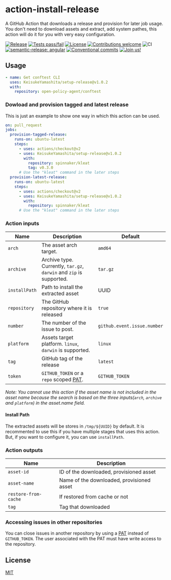 # action-install-release

A GitHub Action that downloads a release and provision for later job usage.
You don't need to download assets and extract, add system pathes, this action will do it for you with very easy configuration.

[![Release](https://img.shields.io/github/v/release/open-turo/action-install-release)](https://github.com/open-turo/action-install-release/releases/)
[![Tests pass/fail](https://img.shields.io/github/workflow/status/open-turo/action-install-release/CI)](https://github.com/open-turo/action-install-release/actions/)
[![License](https://img.shields.io/github/license/open-turo/action-install-release)](./LICENSE)
[![Contributions welcome](https://img.shields.io/badge/contributions-welcome-brightgreen.svg)](https://github.com/dwyl/esta/issues)
![CI](https://github.com/open-turo/action-install-release/actions/workflows/release.yaml/badge.svg)
[![semantic-release: angular](https://img.shields.io/badge/semantic--release-angular-e10079?logo=semantic-release)](https://github.com/semantic-release/semantic-release)
[![Conventional commits](https://img.shields.io/badge/conventional%20commits-1.0.2-%23FE5196?logo=conventionalcommits&logoColor=white)](https://conventionalcommits.org)
[![Join us!](https://img.shields.io/badge/Turo-Join%20us%21-593CFB.svg)](https://turo.com/jobs)

## Usage

```yml
- name: Get conftest CLI
  uses: KeisukeYamashita/setup-release@v1.0.2
  with:
    repository: open-policy-agent/conftest
```

### Dowload and provision tagged and latest release

This is just an example to show one way in which this action can be used.

```yml
on: pull_request
jobs:
  provision-tagged-release:
    runs-on: ubuntu-latest
    steps:
      - uses: actions/checkout@v2
      - uses: KeisukeYamashita/setup-release@v1.0.2
        with:
          repository: spinnaker/kleat
          tag: v0.3.0
      # Use the "kleat" command in the later steps
  provision-latest-release:
    runs-on: ubuntu-latest
    steps:
      - uses: actions/checkout@v2
      - uses: KeisukeYamashita/setup-release@v1.0.2
        with:
          repository: spinnaker/kleat
      # Use the "kleat" command in the later steps
```

### Action inputs

| Name          | Description                                                                                                                           | Default                     |
| ------------- | ------------------------------------------------------------------------------------------------------------------------------------- | --------------------------- |
| `arch`        | The asset arch target.                                                                                                                | `amd64`                     |
| `archive`     | Archive type. Currently, `tar.gz`, `darwin` and `zip` is supported.                                                                   | `tar.gz`                    |
| `installPath` | Path to install the extracted asset                                                                                                   | UUID                        |
| `repository`  | The GitHub repository where it is released                                                                                            | `true`                      |
| `number`      | The number of the issue to post.                                                                                                      | `github.event.issue.number` |
| `platform`    | Assets target platform. `linux`, `darwin` is supported.                                                                               | `linux`                     |
| `tag`         | GitHub tag of the release                                                                                                             | `latest`                    |
| `token`       | `GITHUB_TOKEN` or a `repo` scoped [PAT](https://docs.github.com/en/github/authenticating-to-github/creating-a-personal-access-token). | `GITHUB_TOKEN`              |

_Note: You cannot use this action if the asset name is not included in the asset name because the search is based on the three inputs(`arch`, `archive` and `platform`) in the asset.name field._

#### Install Path

The extracted assets will be stores in `/tmp/${UUID}` by default. It is recommented to use this if you have multiple stages that uses this action.
But, if you want to configure it, you can use `installPath`.

### Action outputs

| Name                 | Description                               |
| -------------------- | ----------------------------------------- |
| `asset-id`           | ID of the downloaded, provisioned asset   |
| `asset-name`         | Name of the downloaded, provisioned asset |
| `restore-from-cache` | If restored from cache or not             |
| `tag`                | Tag that downloaded                       |

### Accessing issues in other repositories

You can close issues in another repository by using a [PAT](https://docs.github.com/en/github/authenticating-to-github/creating-a-personal-access-token) instead of `GITHUB_TOKEN`.
The user associated with the PAT must have write access to the repository.

## License

[MIT](LICENSE)
